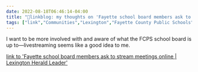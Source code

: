 ```yaml
---
date: 2022-08-18T06:46:14-04:00
title: "🔗linkblog: my thoughts on 'Fayette school board members ask to stream meetings online | Lexington Herald Leader'"
tags: ["link","Communities","Lexington","Fayette County Public Schools","school board"]
---
```

I want to be more involved with and aware of what the FCPS school board is up to—livestreaming seems like a good idea to me.
 

[link to 'Fayette school board members ask to stream meetings online | Lexington Herald Leader'](https://www.kentucky.com/news/local/education/article264559131.html)
